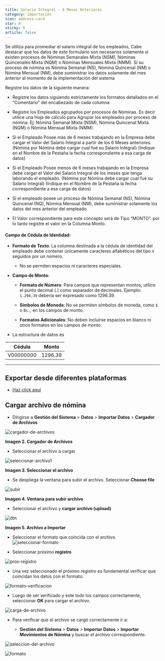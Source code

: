 ```yaml
---
title: Salario Integral - 6 Meses Anteriores
category: Importación
icon: address-card
star: 9
sticky: 9
article: false
---
```


Se utiliza para promediar el salario integral de los empleados, Cabe destacar que los datos de este formulario son necesarios solamente si existen procesos de Nóminas Semanales Mixta (NSM), Nóminas Quincenales Mixta (NQM) o Nóminas Mensuales Mixta (NMM). Sí su proceso de nómina es Nómina Semanal (NS), Nómina Quincenal (NM) o Nómina Mensual (NM), debe suministrar los datos solamente del mes anterior al momento de la implementación del sistema

Registre los datos de la siguiente manera:

- Registre los datos siguiendo estrictamente los formatos detallados en el “Comentario” del encabezado de cada columna

- Registre los Empleados agrupados por procesos de Nóminas. Es decir utilice una Hoja de cálculo para Agrupar los empleados por proceso de nómina. Ej: Nómina Semanal Mixta (NSM), Nómina Quincenal Mixta (NQM) o Nómina Mensual Mixta (NMM).

- Si el Empleado Posee más de 6 meses trabajando en la Empresa debe cargar el Valor del Salario Integral a partir de los 6 Meses anteriores. (Nómina por Nómina debe cargar cual fué su Salario Integral) (Indique en el Nombre de la Pestaña la fecha correspondiente a esa carga de datos)

- Si el Empleado Posee menos de 6 meses trabajando en la Empresa debe cargar el Valor del Salario Integral de los meses que tenga laborando el empleado. (Nómina por Nómina debe cargar cual fué su Salario Integral) (Indique en el Nombre de la Pestaña la fecha correspondiente a esa carga de datos)

- Si el empleado posee un proceso de Nómina Semanal (NS), Nómina Quincenal (NQ), Nómina Mensual (NM), debe suministrar solamente los datos del mes anterior del empleado.

- El Valor correspondiente para este concepto será de Tipo “MONTO”. por lo tanto registre el valor en la Columna Monto.

#### Campo de Cédula de Identidad:

- **Formato de Texto**: La columna destinada a la cédula de identidad del empleado debe contener únicamente caracteres alfabéticos del tipo `V` seguidos por un número.
  - No se permiten espacios ni caracteres especiales.


- **Campo de Monto**:
  - **Formato de Número**: Para campos que representan montos, utilice el punto decimal (.) como separador de decimales. Ejemplo: `1.296,39` debería ser expresado como 1296.39.

  - **Símbolos de Moneda**: No se permiten símbolos de moneda, como `$` o `Bs.`, en los campos de monto.
  - **Formatos Adicionales**: No deben incluirse espacios en blanco ni otros formatos en los campos de monto.

- La estructura de datos es 

| Cédula | Monto |
| ------ | -------- |
|V00000000  | 1296.39

---

## Exportar desde diferentes plataformas

- [Haz click aquí](./export-files/README.md)

## Cargar archivo de nómina

- Dirigirse a **Gestión del Sistema** > **Datos** > **Importar Datos** > **Cargador de Archivos**

![cargador-de-archivos](https://github.com/JesusAlbujas/jupyter-compose-sudo/assets/134967453/c492d93d-d7b3-463b-91a6-fe1f54ca1b20)

**Imagen 2. Cargador de Archivos**

- Seleccionar el archivo a cargar

![seleccionar-archivo1](https://github.com/JesusAlbujas/jupyter-compose-sudo/assets/134967453/788a5201-dab6-48b0-9304-c8cd52669c84)

**Imagen 3. Seleccionar el archivo**

- Se despliega la ventana para subir el archivo. Seleccionar **Choose file**

![subir](https://i.imgur.com/s0rArhi.png)

**Imagen 4. Ventana para subir archivo**

- Seleccionar el archivo y **cargar archivo (upload)**

![dtn](https://i.imgur.com/WsJ16xR.png)

**Imagen 5. Archivo a Importar**

- Seleccionar el formato que coincida con el archivo.
![seleccionar-formato](https://i.imgur.com/dwFLBJL.png)

- Seleccionar próximo **registro**

![prox-registro](https://i.imgur.com/C4d8UA0.png)

- Una vez seleccionado el próximo registro es fundamental verificar que coincidan los datos con el formato.

![formato-verificacion](https://i.imgur.com/u0PzBMY.png)

- Luego de ser verificado y este todo los campos correctamente, seleccionar **OK** para cargar el archivo.

![carga-de-archivo](https://i.imgur.com/g35zTM3.png)

- Para verificar que el archivo se cargó correctamente ir a:

  - **Gestión del Sistema** > **Datos** > **Importar Datos** > **Importar Movimientos de Nómina** y buscar el archivo correspondiente.

![seleccion-del-archivo](https://i.imgur.com/2PKPqlh.png)

![formato](https://i.imgur.com/Cvct8yZ.png)